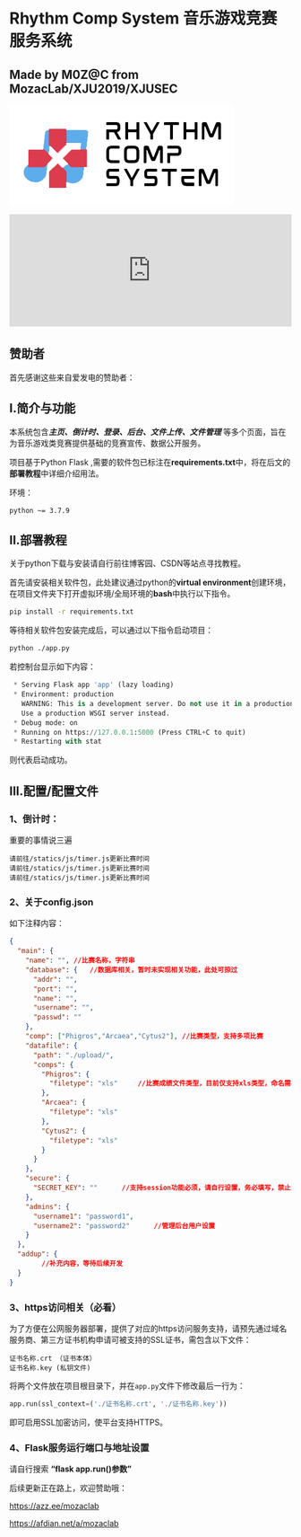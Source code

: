 Rhythm Comp System 音乐游戏竞赛服务系统
===
Made by M0Z@C from MozacLab/XJU2019/XJUSEC
---

![Logo](./static/images/logo.png)

<html>
<iframe id="afdian_leaflet_{mozaclab}" src="https://afdian.net/leaflet?slug={1}" width="100%" scrolling="no" height="200" frameborder="0"></iframe>
<script>document.body.clientWidth< 700 ? document.getElementById("afdian_leaflet_{mozaclab}").width = "100%" : document.getElementById("afdian_leaflet_{mozaclab}").width = "640"</script>
</html>

## 赞助者

首先感谢这些来自爱发电的赞助者：

<!-- AFDIAN-ACTION:START -->
<!-- AFDIAN-ACTION:END -->

## I.简介与功能
本系统包含***主页、倒计时、登录、后台、文件上传、文件管理*** 等多个页面，旨在为音乐游戏类竞赛提供基础的竞赛宣传、数据公开服务。

项目基于Python Flask ,需要的软件包已标注在**requirements.txt**中，将在后文的**部署教程**中详细介绍用法。

环境：
```
python ~= 3.7.9
```



## II.部署教程

关于python下载与安装请自行前往博客园、CSDN等站点寻找教程。

首先请安装相关软件包，此处建议通过python的**virtual environment**创建环境，在项目文件夹下打开虚拟环境/全局环境的**bash**中执行以下指令。
```bash
pip install -r requirements.txt
```

等待相关软件包安装完成后，可以通过以下指令启动项目：
```bash
python ./app.py
```

若控制台显示如下内容：
```python
 * Serving Flask app 'app' (lazy loading)
 * Environment: production
   WARNING: This is a development server. Do not use it in a production deployment.
   Use a production WSGI server instead.
 * Debug mode: on
 * Running on https://127.0.0.1:5000 (Press CTRL+C to quit)
 * Restarting with stat
```
则代表启动成功。



## III.配置/配置文件

### 1、倒计时：

重要的事情说三遍

```
请前往/statics/js/timer.js更新比赛时间
请前往/statics/js/timer.js更新比赛时间
请前往/statics/js/timer.js更新比赛时间
```



### 2、关于config.json

如下注释内容：

```json
{
  "main": {
    "name": "",	//比赛名称，字符串
    "database": {	//数据库相关，暂时未实现相关功能，此处可掠过
      "addr": "",
      "port": "",
      "name": "",
      "username": "",
      "passwd": ""
    },
    "comp": ["Phigros","Arcaea","Cytus2"], //比赛类型，支持多项比赛
    "datafile": {
      "path": "./upload/",
      "comps": {
        "Phigros": {
          "filetype": "xls"		//比赛成绩文件类型，目前仅支持xls类型，命名需与比赛名称相同，如“Phigros.xls”
        },
        "Arcaea": {
          "filetype": "xls"
        },
        "Cytus2": {
          "filetype": "xls"
        }
      }
    },
    "secure": {
      "SECRET_KEY": ""		//支持session功能必须，请自行设置，务必填写，禁止中文
    },
    "admins": {
      "username1": "password1",
      "username2": "password2"		//管理后台用户设置
    }
  },
  "addup": {
		//补充内容，等待后续开发
  }
}
```



### 3、https访问相关（必看）

为了方便在公网服务器部署，提供了对应的https访问服务支持，请预先通过域名服务商、第三方证书机构申请可被支持的SSL证书，需包含以下文件：

```
证书名称.crt （证书本体）
证书名称.key (私钥文件)
```

将两个文件放在项目根目录下，并在`app.py`文件下修改最后一行为：

```python
app.run(ssl_context=('./证书名称.crt', './证书名称.key'))
```

即可启用SSL加密访问，使平台支持HTTPS。



### 4、Flask服务运行端口与地址设置

请自行搜索 **“flask app.run()参数”**

后续更新正在路上，欢迎赞助哦：

https://azz.ee/mozaclab

https://afdian.net/a/mozaclab

